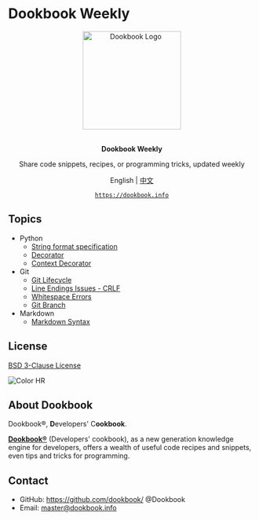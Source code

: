 # Dookbook Weekly

<section align="center">
  <img src="https://dookbook.info/dj-static/dookbook/img/logo-tail.svg"
    alt="Dookbook Logo" width="200" height="200" title="Dookbook Logo">
  <br><br>
  <p><strong>Dookbook Weekly</strong></p>
  <p>Share code snippets, recipes, or programming tricks, updated weekly</p>

  <p>
    <span>English</span> |
    <a href="https://github.com/dookbook/dookbook-weekly/blob/main/README.zh-Hans.md">中文</a>
  </p>

  <p><a href="https://dookbook.info"><code>https://dookbook.info</code></a></p>
</section>

## Topics

- Python
  - [String format specification](https://dookbook.info/content/6214487a4d9f1a1af7681157/)
  - [Decorator](https://dookbook.info/content/6267ff854d9f1a1af7c89e6e/)
  - [Context Decorator](https://dookbook.info/content/626a6fe74d9f1a1af7cb4a36/)
- Git
  - [Git Lifecycle](https://dookbook.info/content/62289f7c4d9f1a1af7817749/)
  - [Line Endings Issues - CRLF](https://dookbook.info/content/6231fc5f4d9f1a1af78d911d/)
  - [Whitespace Errors](https://dookbook.info/content/62309c8a4d9f1a1af78b8af1/)
  - [Git Branch](https://dookbook.info/content/624ef7034d9f1a1af7aa4f6c/)
- Markdown
  - [Markdown Syntax](https://dookbook.info/content/62049b264d9f1a1af723760e/)

## License

[BSD 3-Clause License](https://github.com/dookbook/dookbook-weekly/blob/main/LICENSE)

![Color HR](https://dookbook.info/color-hr.png)

## About Dookbook

Dookbook®, **D**evelopers' C**ookbook**.

**[Dookbook®](https://dookbook.info/)** (Developers' cookbook),
as a new generation knowledge engine for developers,
offers a wealth of useful code recipes and snippets, even tips and tricks for programming.

## Contact

- GitHub: <https://github.com/dookbook/> @Dookbook
- Email: master@dookbook.info
